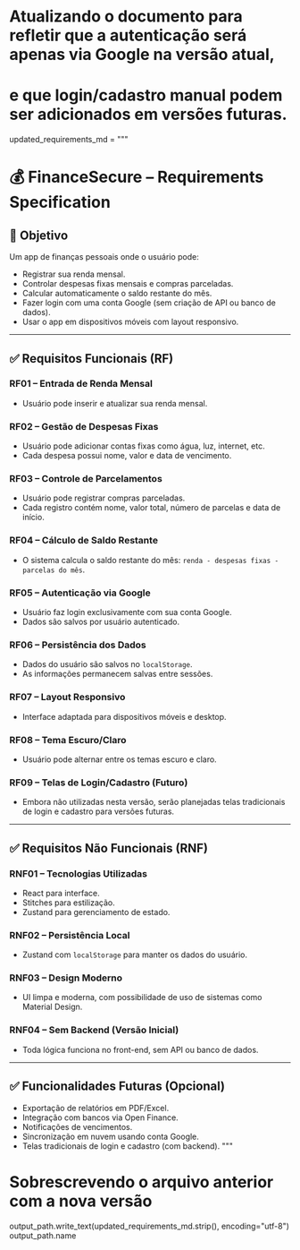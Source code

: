 # Atualizando o documento para refletir que a autenticação será apenas via Google na versão atual,
# e que login/cadastro manual podem ser adicionados em versões futuras.

updated_requirements_md = """
# 💰 FinanceSecure – Requirements Specification

## 📌 Objetivo
Um app de finanças pessoais onde o usuário pode:

- Registrar sua renda mensal.
- Controlar despesas fixas mensais e compras parceladas.
- Calcular automaticamente o saldo restante do mês.
- Fazer login com uma conta Google (sem criação de API ou banco de dados).
- Usar o app em dispositivos móveis com layout responsivo.

---

## ✅ Requisitos Funcionais (RF)

### RF01 – Entrada de Renda Mensal
- Usuário pode inserir e atualizar sua renda mensal.

### RF02 – Gestão de Despesas Fixas
- Usuário pode adicionar contas fixas como água, luz, internet, etc.
- Cada despesa possui nome, valor e data de vencimento.

### RF03 – Controle de Parcelamentos
- Usuário pode registrar compras parceladas.
- Cada registro contém nome, valor total, número de parcelas e data de início.

### RF04 – Cálculo de Saldo Restante
- O sistema calcula o saldo restante do mês:
  `renda - despesas fixas - parcelas do mês`.

### RF05 – Autenticação via Google
- Usuário faz login exclusivamente com sua conta Google.
- Dados são salvos por usuário autenticado.

### RF06 – Persistência dos Dados
- Dados do usuário são salvos no `localStorage`.
- As informações permanecem salvas entre sessões.

### RF07 – Layout Responsivo
- Interface adaptada para dispositivos móveis e desktop.

### RF08 – Tema Escuro/Claro
- Usuário pode alternar entre os temas escuro e claro.

### RF09 – Telas de Login/Cadastro (Futuro)
- Embora não utilizadas nesta versão, serão planejadas telas tradicionais de login e cadastro para versões futuras.

---

## ✅ Requisitos Não Funcionais (RNF)

### RNF01 – Tecnologias Utilizadas
- React para interface.
- Stitches para estilização.
- Zustand para gerenciamento de estado.

### RNF02 – Persistência Local
- Zustand com `localStorage` para manter os dados do usuário.

### RNF03 – Design Moderno
- UI limpa e moderna, com possibilidade de uso de sistemas como Material Design.

### RNF04 – Sem Backend (Versão Inicial)
- Toda lógica funciona no front-end, sem API ou banco de dados.

---

## ✅ Funcionalidades Futuras (Opcional)

- Exportação de relatórios em PDF/Excel.
- Integração com bancos via Open Finance.
- Notificações de vencimentos.
- Sincronização em nuvem usando conta Google.
- Telas tradicionais de login e cadastro (com backend).
"""

# Sobrescrevendo o arquivo anterior com a nova versão
output_path.write_text(updated_requirements_md.strip(), encoding="utf-8")
output_path.name
